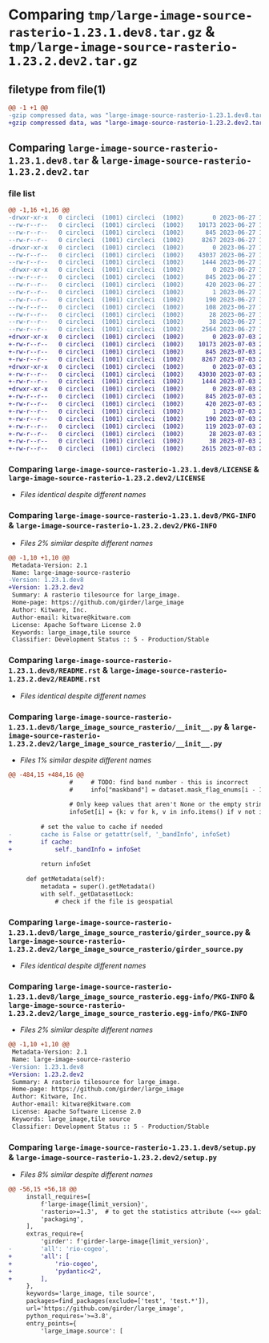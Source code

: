 # Comparing `tmp/large-image-source-rasterio-1.23.1.dev8.tar.gz` & `tmp/large-image-source-rasterio-1.23.2.dev2.tar.gz`

## filetype from file(1)

```diff
@@ -1 +1 @@
-gzip compressed data, was "large-image-source-rasterio-1.23.1.dev8.tar", last modified: Tue Jun 27 17:25:15 2023, max compression
+gzip compressed data, was "large-image-source-rasterio-1.23.2.dev2.tar", last modified: Mon Jul  3 20:19:06 2023, max compression
```

## Comparing `large-image-source-rasterio-1.23.1.dev8.tar` & `large-image-source-rasterio-1.23.2.dev2.tar`

### file list

```diff
@@ -1,16 +1,16 @@
-drwxr-xr-x   0 circleci  (1001) circleci  (1002)        0 2023-06-27 17:25:15.935316 large-image-source-rasterio-1.23.1.dev8/
--rw-r--r--   0 circleci  (1001) circleci  (1002)    10173 2023-06-27 17:25:15.000000 large-image-source-rasterio-1.23.1.dev8/LICENSE
--rw-r--r--   0 circleci  (1001) circleci  (1002)      845 2023-06-27 17:25:15.935316 large-image-source-rasterio-1.23.1.dev8/PKG-INFO
--rw-r--r--   0 circleci  (1001) circleci  (1002)     8267 2023-06-27 17:25:15.000000 large-image-source-rasterio-1.23.1.dev8/README.rst
-drwxr-xr-x   0 circleci  (1001) circleci  (1002)        0 2023-06-27 17:25:15.931316 large-image-source-rasterio-1.23.1.dev8/large_image_source_rasterio/
--rw-r--r--   0 circleci  (1001) circleci  (1002)    43037 2023-06-27 17:23:37.000000 large-image-source-rasterio-1.23.1.dev8/large_image_source_rasterio/__init__.py
--rw-r--r--   0 circleci  (1001) circleci  (1002)     1444 2023-06-27 17:23:37.000000 large-image-source-rasterio-1.23.1.dev8/large_image_source_rasterio/girder_source.py
-drwxr-xr-x   0 circleci  (1001) circleci  (1002)        0 2023-06-27 17:25:15.931316 large-image-source-rasterio-1.23.1.dev8/large_image_source_rasterio.egg-info/
--rw-r--r--   0 circleci  (1001) circleci  (1002)      845 2023-06-27 17:25:15.000000 large-image-source-rasterio-1.23.1.dev8/large_image_source_rasterio.egg-info/PKG-INFO
--rw-r--r--   0 circleci  (1001) circleci  (1002)      420 2023-06-27 17:25:15.000000 large-image-source-rasterio-1.23.1.dev8/large_image_source_rasterio.egg-info/SOURCES.txt
--rw-r--r--   0 circleci  (1001) circleci  (1002)        1 2023-06-27 17:25:15.000000 large-image-source-rasterio-1.23.1.dev8/large_image_source_rasterio.egg-info/dependency_links.txt
--rw-r--r--   0 circleci  (1001) circleci  (1002)      190 2023-06-27 17:25:15.000000 large-image-source-rasterio-1.23.1.dev8/large_image_source_rasterio.egg-info/entry_points.txt
--rw-r--r--   0 circleci  (1001) circleci  (1002)      108 2023-06-27 17:25:15.000000 large-image-source-rasterio-1.23.1.dev8/large_image_source_rasterio.egg-info/requires.txt
--rw-r--r--   0 circleci  (1001) circleci  (1002)       28 2023-06-27 17:25:15.000000 large-image-source-rasterio-1.23.1.dev8/large_image_source_rasterio.egg-info/top_level.txt
--rw-r--r--   0 circleci  (1001) circleci  (1002)       38 2023-06-27 17:25:15.935316 large-image-source-rasterio-1.23.1.dev8/setup.cfg
--rw-r--r--   0 circleci  (1001) circleci  (1002)     2564 2023-06-27 17:23:37.000000 large-image-source-rasterio-1.23.1.dev8/setup.py
+drwxr-xr-x   0 circleci  (1001) circleci  (1002)        0 2023-07-03 20:19:06.754771 large-image-source-rasterio-1.23.2.dev2/
+-rw-r--r--   0 circleci  (1001) circleci  (1002)    10173 2023-07-03 20:19:06.000000 large-image-source-rasterio-1.23.2.dev2/LICENSE
+-rw-r--r--   0 circleci  (1001) circleci  (1002)      845 2023-07-03 20:19:06.754771 large-image-source-rasterio-1.23.2.dev2/PKG-INFO
+-rw-r--r--   0 circleci  (1001) circleci  (1002)     8267 2023-07-03 20:19:06.000000 large-image-source-rasterio-1.23.2.dev2/README.rst
+drwxr-xr-x   0 circleci  (1001) circleci  (1002)        0 2023-07-03 20:19:06.754771 large-image-source-rasterio-1.23.2.dev2/large_image_source_rasterio/
+-rw-r--r--   0 circleci  (1001) circleci  (1002)    43030 2023-07-03 20:17:23.000000 large-image-source-rasterio-1.23.2.dev2/large_image_source_rasterio/__init__.py
+-rw-r--r--   0 circleci  (1001) circleci  (1002)     1444 2023-07-03 20:17:23.000000 large-image-source-rasterio-1.23.2.dev2/large_image_source_rasterio/girder_source.py
+drwxr-xr-x   0 circleci  (1001) circleci  (1002)        0 2023-07-03 20:19:06.754771 large-image-source-rasterio-1.23.2.dev2/large_image_source_rasterio.egg-info/
+-rw-r--r--   0 circleci  (1001) circleci  (1002)      845 2023-07-03 20:19:06.000000 large-image-source-rasterio-1.23.2.dev2/large_image_source_rasterio.egg-info/PKG-INFO
+-rw-r--r--   0 circleci  (1001) circleci  (1002)      420 2023-07-03 20:19:06.000000 large-image-source-rasterio-1.23.2.dev2/large_image_source_rasterio.egg-info/SOURCES.txt
+-rw-r--r--   0 circleci  (1001) circleci  (1002)        1 2023-07-03 20:19:06.000000 large-image-source-rasterio-1.23.2.dev2/large_image_source_rasterio.egg-info/dependency_links.txt
+-rw-r--r--   0 circleci  (1001) circleci  (1002)      190 2023-07-03 20:19:06.000000 large-image-source-rasterio-1.23.2.dev2/large_image_source_rasterio.egg-info/entry_points.txt
+-rw-r--r--   0 circleci  (1001) circleci  (1002)      119 2023-07-03 20:19:06.000000 large-image-source-rasterio-1.23.2.dev2/large_image_source_rasterio.egg-info/requires.txt
+-rw-r--r--   0 circleci  (1001) circleci  (1002)       28 2023-07-03 20:19:06.000000 large-image-source-rasterio-1.23.2.dev2/large_image_source_rasterio.egg-info/top_level.txt
+-rw-r--r--   0 circleci  (1001) circleci  (1002)       38 2023-07-03 20:19:06.754771 large-image-source-rasterio-1.23.2.dev2/setup.cfg
+-rw-r--r--   0 circleci  (1001) circleci  (1002)     2615 2023-07-03 20:17:23.000000 large-image-source-rasterio-1.23.2.dev2/setup.py
```

### Comparing `large-image-source-rasterio-1.23.1.dev8/LICENSE` & `large-image-source-rasterio-1.23.2.dev2/LICENSE`

 * *Files identical despite different names*

### Comparing `large-image-source-rasterio-1.23.1.dev8/PKG-INFO` & `large-image-source-rasterio-1.23.2.dev2/PKG-INFO`

 * *Files 2% similar despite different names*

```diff
@@ -1,10 +1,10 @@
 Metadata-Version: 2.1
 Name: large-image-source-rasterio
-Version: 1.23.1.dev8
+Version: 1.23.2.dev2
 Summary: A rasterio tilesource for large_image.
 Home-page: https://github.com/girder/large_image
 Author: Kitware, Inc.
 Author-email: kitware@kitware.com
 License: Apache Software License 2.0
 Keywords: large_image,tile source
 Classifier: Development Status :: 5 - Production/Stable
```

### Comparing `large-image-source-rasterio-1.23.1.dev8/README.rst` & `large-image-source-rasterio-1.23.2.dev2/README.rst`

 * *Files identical despite different names*

### Comparing `large-image-source-rasterio-1.23.1.dev8/large_image_source_rasterio/__init__.py` & `large-image-source-rasterio-1.23.2.dev2/large_image_source_rasterio/__init__.py`

 * *Files 1% similar despite different names*

```diff
@@ -484,15 +484,16 @@
                 #     # TODO: find band number - this is incorrect
                 #     info["maskband"] = dataset.mask_flag_enums[i - 1][1].value
 
                 # Only keep values that aren't None or the empty string
                 infoSet[i] = {k: v for k, v in info.items() if v not in (None, '')}
 
         # set the value to cache if needed
-        cache is False or getattr(self, '_bandInfo', infoSet)
+        if cache:
+            self._bandInfo = infoSet
 
         return infoSet
 
     def getMetadata(self):
         metadata = super().getMetadata()
         with self._getDatasetLock:
             # check if the file is geospatial
```

### Comparing `large-image-source-rasterio-1.23.1.dev8/large_image_source_rasterio/girder_source.py` & `large-image-source-rasterio-1.23.2.dev2/large_image_source_rasterio/girder_source.py`

 * *Files identical despite different names*

### Comparing `large-image-source-rasterio-1.23.1.dev8/large_image_source_rasterio.egg-info/PKG-INFO` & `large-image-source-rasterio-1.23.2.dev2/large_image_source_rasterio.egg-info/PKG-INFO`

 * *Files 2% similar despite different names*

```diff
@@ -1,10 +1,10 @@
 Metadata-Version: 2.1
 Name: large-image-source-rasterio
-Version: 1.23.1.dev8
+Version: 1.23.2.dev2
 Summary: A rasterio tilesource for large_image.
 Home-page: https://github.com/girder/large_image
 Author: Kitware, Inc.
 Author-email: kitware@kitware.com
 License: Apache Software License 2.0
 Keywords: large_image,tile source
 Classifier: Development Status :: 5 - Production/Stable
```

### Comparing `large-image-source-rasterio-1.23.1.dev8/setup.py` & `large-image-source-rasterio-1.23.2.dev2/setup.py`

 * *Files 8% similar despite different names*

```diff
@@ -56,15 +56,18 @@
     install_requires=[
         f'large-image{limit_version}',
         'rasterio>=1.3',  # to get the statistics attribute (<=> gdalinfo)
         'packaging',
     ],
     extras_require={
         'girder': f'girder-large-image{limit_version}',
-        'all': 'rio-cogeo',
+        'all': [
+            'rio-cogeo',
+            'pydantic<2',
+        ],
     },
     keywords='large_image, tile source',
     packages=find_packages(exclude=['test', 'test.*']),
     url='https://github.com/girder/large_image',
     python_requires='>=3.8',
     entry_points={
         'large_image.source': [
```

